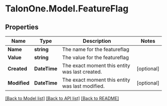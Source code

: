 
# TalonOne.Model.FeatureFlag

## Properties

Name | Type | Description | Notes
------------ | ------------- | ------------- | -------------
**Name** | **string** | The name for the featureflag | 
**Value** | **string** | The value for the featureflag | 
**Created** | **DateTime** | The exact moment this entity was last created. | [optional] 
**Modified** | **DateTime** | The exact moment this entity was last modified. | [optional] 

[[Back to Model list]](../README.md#documentation-for-models)
[[Back to API list]](../README.md#documentation-for-api-endpoints)
[[Back to README]](../README.md)

